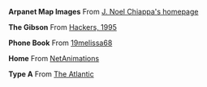 **Arpanet Map Images**
From [J. Noel Chiappa's homepage](http://mercury.lcs.mit.edu/%7Ejnc/tech/arpageo.html)

**The Gibson**
From [Hackers, 1995](http://www.imdb.com/title/tt0113243/)

**Phone Book**
From [19melissa68](https://www.flickr.com/photos/19melissa68/2839159031)

**Home**
From [NetAnimations](http://www.netanimations.net/)

**Type A**
From [The Atlantic](http://cdn.theatlantic.com/static/mt/assets/science/typeA.gif)
